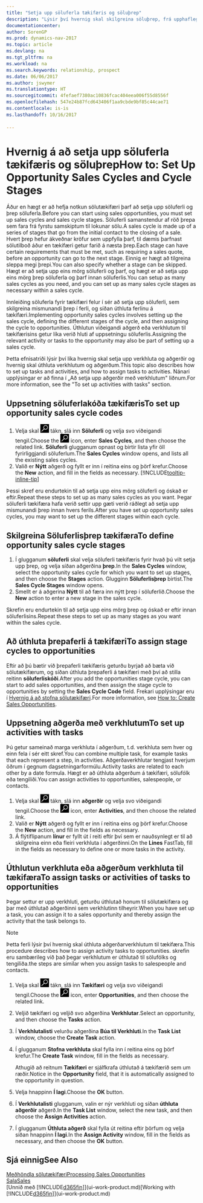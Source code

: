 ```yaml
---
title: "Setja upp söluferla tækifæris og söluþrep"
description: "Lýsir því hvernig skal skilgreina söluþrep, frá upphaflegum tengilið til lokunar, stofna söluferla og úthluta þeim til tækifæra í Dynamics NAV."
documentationcenter: 
author: SorenGP
ms.prod: dynamics-nav-2017
ms.topic: article
ms.devlang: na
ms.tgt_pltfrm: na
ms.workload: na
ms.search.keywords: relationship, prospect
ms.date: 06/06/2017
ms.author: jswymer
ms.translationtype: HT
ms.sourcegitcommit: 4fefaef7380ac10836fcac404eea006f55d8556f
ms.openlocfilehash: 547e24b87fcd643406f1aa9cbde9bf85c44cae71
ms.contentlocale: is-is
ms.lasthandoff: 10/16/2017

---
```

# <a name="how-to-set-up-opportunity-sales-cycles-and-cycle-stages"></a><span data-ttu-id="8e749-103">Hvernig á að setja upp söluferla tækifæris og söluþrep</span><span class="sxs-lookup"><span data-stu-id="8e749-103">How to: Set Up Opportunity Sales Cycles and Cycle Stages</span></span>
<span data-ttu-id="8e749-104">Áður en hægt er að hefja notkun sölutækifæri þarf að setja upp söluferli og þrep söluferla.</span><span class="sxs-lookup"><span data-stu-id="8e749-104">Before you can start using sales opportunities, you must set up sales cycles and sales cycle stages.</span></span> <span data-ttu-id="8e749-105">Söluferli samanstendur af röð þrepa sem fara frá fyrstu samskiptum til lokunar sölu.</span><span class="sxs-lookup"><span data-stu-id="8e749-105">A sales cycle is made up of a series of stages that go from the initial contact to the closing of a sale.</span></span> <span data-ttu-id="8e749-106">Hvert þrep hefur ákveðnar kröfur sem uppfylla þarf, til dæmis þarfnast sölutilboð áður en tækifæri getur farið á næsta þrep.</span><span class="sxs-lookup"><span data-stu-id="8e749-106">Each stage can have certain requirements that must be met, such as requiring a sales quote, before an opportunity can go to the next stage.</span></span> <span data-ttu-id="8e749-107">Einnig er hægt að tilgreina sleppa megi þrepi.</span><span class="sxs-lookup"><span data-stu-id="8e749-107">You can also specify whether a stage can be skipped.</span></span> <span data-ttu-id="8e749-108">Hægt er að setja upp eins mörg söluferli og þarf, og hægt er að setja upp eins mörg þrep söluferla og þarf innan söluferlis.</span><span class="sxs-lookup"><span data-stu-id="8e749-108">You can setup as many sales cycles as you need, and you can set up as many sales cycle stages as necessary within a sales cycle.</span></span>

<span data-ttu-id="8e749-109">Innleiðing söluferla fyrir tækifæri felur í sér að setja upp söluferli, sem skilgreina mismunandi þrep í ferli, og síðan úthluta ferlinu á tækifæri.</span><span class="sxs-lookup"><span data-stu-id="8e749-109">Implementing opportunity sales cycles involves setting up the sales cycle, defining the different stages of the cycle, and then assigning the cycle to opportunities.</span></span> <span data-ttu-id="8e749-110">Úthlutun viðeigandi aðgerð eða verkhlutum til tækifærisins getur líka verið hluti af uppsetningu söluferlis.</span><span class="sxs-lookup"><span data-stu-id="8e749-110">Assigning the relevant activity or tasks to the opportunity may also be part of setting up a sales cycle.</span></span>

<span data-ttu-id="8e749-111">Þetta efnisatriði lýsir því líka hvernig skal setja upp verkhluta og aðgerðir og hvernig skal úthluta verkhlutum og aðgerðum.</span><span class="sxs-lookup"><span data-stu-id="8e749-111">This topic also describes how to set up tasks and activities, and how to assign tasks to activities.</span></span> <span data-ttu-id="8e749-112">Nánari upplýsingar er að finna í „Að setja upp aðgerðir með verkhlutum" liðnum.</span><span class="sxs-lookup"><span data-stu-id="8e749-112">For more information, see the "To set up activities with tasks" section.</span></span>

## <a name="to-set-up-opportunity-sales-cycle-codes"></a><span data-ttu-id="8e749-113">Uppsetning söluferlakóða tækifæris</span><span class="sxs-lookup"><span data-stu-id="8e749-113">To set up opportunity sales cycle codes</span></span>
1. <span data-ttu-id="8e749-114">Velja skal ![Leit að síðu eða skýrslu](media/ui-search/search_small.png "Leit að síðu eða skýrslu táknið") tákn, slá inn  **Söluferli** og velja svo viðeigandi tengil.</span><span class="sxs-lookup"><span data-stu-id="8e749-114">Choose the ![Search for Page or Report](media/ui-search/search_small.png "Search for Page or Report icon") icon, enter **Sales Cycles**, and then choose the related link.</span></span> <span data-ttu-id="8e749-115">**Söluferli** glugganum opnast og birtir lista yfir öll fyrirliggjandi söluferlum.</span><span class="sxs-lookup"><span data-stu-id="8e749-115">The **Sales Cycles** window opens, and lists all the existing sales cycles.</span></span>
2. <span data-ttu-id="8e749-116">Valið er **Nýtt** aðgerð og fyllt er inn í reitina eins og þörf krefur.</span><span class="sxs-lookup"><span data-stu-id="8e749-116">Choose the **New** action, and fill in the fields as necessary.</span></span> [!INCLUDE[tooltip-inline-tip](includes/tooltip-inline-tip_md.md)]

<span data-ttu-id="8e749-117">Þessi skref eru endurtekin til að setja upp eins mörg söluferli og óskað er eftir.</span><span class="sxs-lookup"><span data-stu-id="8e749-117">Repeat these steps to set up as many sales cycles as you want.</span></span> <span data-ttu-id="8e749-118">Þegar söluferli tækifæra hafa verið settir upp gæti verið ráðlegt að setja upp mismunandi þrep innan hvers ferils.</span><span class="sxs-lookup"><span data-stu-id="8e749-118">After you have set up opportunity sales cycles, you may want to set up the different stages within each cycle.</span></span>

## <a name="to-define-opportunity-sales-cycle-stages"></a><span data-ttu-id="8e749-119">Skilgreina Söluferlisþrep tækifæra</span><span class="sxs-lookup"><span data-stu-id="8e749-119">To define opportunity sales cycle stages</span></span>
1. <span data-ttu-id="8e749-120">Í glugganum **söluferli** skal velja söluferli tækifæris fyrir hvað þú vilt setja upp þrep, og velja síðan aðgerðina **þrep**.</span><span class="sxs-lookup"><span data-stu-id="8e749-120">In the **Sales Cycles** window, select the opportunity sales cycle for which you want to set up stages, and then choose the **Stages** action.</span></span> <span data-ttu-id="8e749-121">Glugginn **Söluferlisþrep** birtist.</span><span class="sxs-lookup"><span data-stu-id="8e749-121">The **Sales Cycle Stages** window opens.</span></span>
2. <span data-ttu-id="8e749-122">Smellt er á aðgerina **Nýtt** til að færa inn nýtt þrep í söluferlið.</span><span class="sxs-lookup"><span data-stu-id="8e749-122">Choose the **New** action to enter a new stage in the sales cycle.</span></span>

<span data-ttu-id="8e749-123">Skrefin eru endurtekin til að setja upp eins mörg þrep og óskað er eftir innan söluferlisins.</span><span class="sxs-lookup"><span data-stu-id="8e749-123">Repeat these steps to set up as many stages as you want within the sales cycle.</span></span>

## <a name="to-assign-stage-cycles-to-opportunities"></a><span data-ttu-id="8e749-124">Að úthluta þrepaferli á tækifæri</span><span class="sxs-lookup"><span data-stu-id="8e749-124">To assign stage cycles to opportunities</span></span>
<span data-ttu-id="8e749-125">Eftir að þú bætir við þrepaferli tækifæris geturðu byrjað að bæta við sölutækifærum, og síðan úthluta þrepaferli á tækifæri með því að stilla reitinn **söluferliskóði**.</span><span class="sxs-lookup"><span data-stu-id="8e749-125">After you add the opportunities stage cycle, you can start to add sales opportunities, and then assign the stage cycle to opportunities by setting the **Sales Cycle Code** field.</span></span> <span data-ttu-id="8e749-126">Frekari upplýsingar eru í [Hvernig á að stofna sölutækifæri](marketing-how-create-opportunities.md).</span><span class="sxs-lookup"><span data-stu-id="8e749-126">For more information, see [How to: Create Sales Opportunities](marketing-how-create-opportunities.md).</span></span>

## <a name="to-set-up-activities-with-tasks"></a><span data-ttu-id="8e749-127">Uppsetning aðgerða með verkhlutum</span><span class="sxs-lookup"><span data-stu-id="8e749-127">To set up activities with tasks</span></span>
<span data-ttu-id="8e749-128">Þú getur sameinað marga verkhluta í aðgerðum, t.d. verkhluta sem hver og einn fela í sér eitt skref.</span><span class="sxs-lookup"><span data-stu-id="8e749-128">You can combine multiple task, for example tasks that each represent a step, in activities.</span></span> <span data-ttu-id="8e749-129">Aðgerðaverkhlutar tengjast hverjum öðrum í gegnum dagsetningarformúlu.</span><span class="sxs-lookup"><span data-stu-id="8e749-129">Activity tasks are related to each other by a date formula.</span></span> <span data-ttu-id="8e749-130">Hægt er að úthluta aðgerðum á tækifæri, sölufólk eða tengiliði.</span><span class="sxs-lookup"><span data-stu-id="8e749-130">You can assign activities to opportunities, salespeople, or contacts.</span></span>

1. <span data-ttu-id="8e749-131">Velja skal ![Leit að síðu eða skýrslu](media/ui-search/search_small.png "Leit að síðu eða skýrslu táknið") tákn, slá inn **aðgerðir** og velja svo viðeigandi tengil.</span><span class="sxs-lookup"><span data-stu-id="8e749-131">Choose the ![Search for Page or Report](media/ui-search/search_small.png "Search for Page or Report icon") icon, enter **Activities**, and then choose the related link.</span></span>
2. <span data-ttu-id="8e749-132">Valið er **Nýtt** aðgerð og fyllt er inn í reitina eins og þörf krefur.</span><span class="sxs-lookup"><span data-stu-id="8e749-132">Choose the **New** action, and fill in the fields as necessary.</span></span>
3. <span data-ttu-id="8e749-133">Á flýtiflipanum **línur** er fyllt út í reiti eftir því sem er nauðsynlegt er til að skilgreina einn eða fleiri verkhluta í aðgerðinni.</span><span class="sxs-lookup"><span data-stu-id="8e749-133">On the **Lines** FastTab, fill in the fields as necessary to define one or more tasks in the activity.</span></span>

## <a name="to-assign-tasks-or-activities-of-tasks-to-opportunities"></a><span data-ttu-id="8e749-134">Úthlutun verkhluta eða aðgerðum verkhluta til tækifæra</span><span class="sxs-lookup"><span data-stu-id="8e749-134">To assign tasks or activities of tasks to opportunities</span></span>
<span data-ttu-id="8e749-135">Þegar settur er upp verkhluti, geturðu úthlutað honum til sölutækifæra og þar með úthlutað aðgerðinni sem verkhlutinn tilheyrir.</span><span class="sxs-lookup"><span data-stu-id="8e749-135">When you have set up a task, you can assign it to a sales opportunity and thereby assign the activity that the task belongs to.</span></span>

> [!NOTE]  
>   <span data-ttu-id="8e749-136">Þetta ferli lýsir því hvernig skal úthluta aðgerðarverkhlutum til tækifæra.</span><span class="sxs-lookup"><span data-stu-id="8e749-136">This procedure describes how to assign activity tasks to opportunities.</span></span> <span data-ttu-id="8e749-137">skrefin eru sambærileg við það þegar verkhlutum er úthlutað til sölufólks og tengiliða.</span><span class="sxs-lookup"><span data-stu-id="8e749-137">the steps are similar when you assign tasks to salespeople and contacts.</span></span>

1. <span data-ttu-id="8e749-138">Velja skal ![Leit að síðu eða skýrslu](media/ui-search/search_small.png "Leit að síðu eða skýrslu táknið") tákn, slá inn **Tækifæri** og velja svo viðeigandi tengil.</span><span class="sxs-lookup"><span data-stu-id="8e749-138">Choose the ![Search for Page or Report](media/ui-search/search_small.png "Search for Page or Report icon") icon, enter **Opportunities**, and then choose the related link.</span></span>
2. <span data-ttu-id="8e749-139">Veljið tækifæri og veljið svo aðgerðina **Verkhlutar**.</span><span class="sxs-lookup"><span data-stu-id="8e749-139">Select an opportunity, and then choose the **Tasks** action.</span></span>
3. <span data-ttu-id="8e749-140">Í **Verkhlutalisti** velurðu aðgerðina **Búa til Verkhluti**.</span><span class="sxs-lookup"><span data-stu-id="8e749-140">In the **Task List** window, choose the **Create Task** action.</span></span>
4.  <span data-ttu-id="8e749-141">Í glugganum **Stofna verkhluta** skal fylla inn í reitina eins og þörf krefur.</span><span class="sxs-lookup"><span data-stu-id="8e749-141">The **Create Task** window, fill in the fields as necessary.</span></span>

    <span data-ttu-id="8e749-142">Athugið að reitnum **Tækifæri** er sjálfkrafa úthlutað á tækifærið sem um ræðir.</span><span class="sxs-lookup"><span data-stu-id="8e749-142">Notice in the **Opportunity** field, that it is automatically assigned to the opportunity in question.</span></span>
5. <span data-ttu-id="8e749-143">Velja hnappinn **Í lagi**.</span><span class="sxs-lookup"><span data-stu-id="8e749-143">Choose the **OK** button.</span></span>
6. <span data-ttu-id="8e749-144">Í **Verkhlutalisti** glugganum, valin er nýr verkhluti og síðan **úthluta aðgerðir** aðgerð.</span><span class="sxs-lookup"><span data-stu-id="8e749-144">In the **Task List** window, select the new task, and then choose the **Assign Activities** action.</span></span>
7. <span data-ttu-id="8e749-145">Í glugganum **Úthluta aðgerð** skal fylla út reitina eftir þörfum og velja síðan hnappinn **Í lagi**.</span><span class="sxs-lookup"><span data-stu-id="8e749-145">In the **Assign Activity** window, fill in the fields as necessary, and then choose the **OK** button.</span></span>

## <a name="see-also"></a><span data-ttu-id="8e749-146">Sjá einnig</span><span class="sxs-lookup"><span data-stu-id="8e749-146">See Also</span></span>
[<span data-ttu-id="8e749-147">Meðhöndla sölutækifæri</span><span class="sxs-lookup"><span data-stu-id="8e749-147">Processing Sales Opportunities</span></span>](marketing-processing-sales-opportunities.md)  
[<span data-ttu-id="8e749-148">Sala</span><span class="sxs-lookup"><span data-stu-id="8e749-148">Sales</span></span>](sales-manage-sales.md)  
<span data-ttu-id="8e749-149">[Unnið með [!INCLUDE[d365fin](includes/d365fin_md.md)]](ui-work-product.md)</span><span class="sxs-lookup"><span data-stu-id="8e749-149">[Working with [!INCLUDE[d365fin](includes/d365fin_md.md)]](ui-work-product.md)</span></span>

